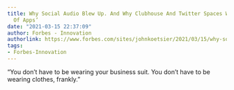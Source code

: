 ```yaml
---
title: Why Social Audio Blew Up. And Why Clubhouse And Twitter Spaces Will Spawn ‘Thousands
  Of Apps’
date: "2021-03-15 22:37:09"
author: Forbes - Innovation
authorlink: https://www.forbes.com/sites/johnkoetsier/2021/03/15/why-social-audio-blew-up-and-why-clubhouse-and-twitter-spaces-will-spawn-thousands-of-apps/
tags:
- Forbes-Innovation
---
```

“You don’t have to be wearing your business suit. You don’t have to be wearing clothes, frankly.”